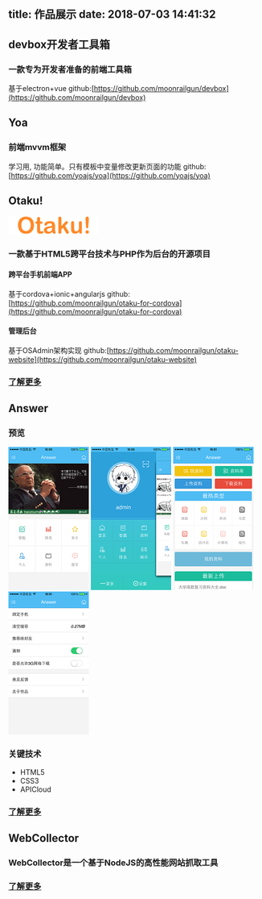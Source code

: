 title: 作品展示
date: 2018-07-03 14:41:32
---

## devbox开发者工具箱 ##
### 一款专为开发者准备的前端工具箱 ###
基于electron+vue
github:[https://github.com/moonrailgun/devbox](https://github.com/moonrailgun/devbox)

## Yoa ##
### 前端mvvm框架 ###
学习用, 功能简单。只有模板中变量修改更新页面的功能
github:[https://github.com/yoajs/yoa](https://github.com/yoajs/yoa)

## Otaku! ##
![](./Otaku/logo-web.png)
### 一款基于HTML5跨平台技术与PHP作为后台的开源项目 ###
#### 跨平台手机前端APP ####
基于cordova+ionic+angularjs
github:[https://github.com/moonrailgun/otaku-for-cordova](https://github.com/moonrailgun/otaku-for-cordova)

#### 管理后台 ####
基于OSAdmin架构实现
github:[https://github.com/moonrailgun/otaku-website](https://github.com/moonrailgun/otaku-website)

### [了解更多](./Otaku/) ###

## Answer ##

### 预览 ###
![](./Answer/1.PNG) ![](./Answer/2.PNG) ![](./Answer/3.PNG) ![](./Answer/4.PNG)

### 关键技术 ###
- HTML5
- CSS3
- APICloud

### [了解更多](./Answer/) ###

## WebCollector ##

### WebCollector是一个基于NodeJS的高性能网站抓取工具 ###

### [了解更多](./WebCollector/) ###
